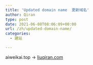 ```yaml
---
title: 'Updated domain name  更新域名'
author: Qiran
type: post
date: 2021-06-08T08:06:09+00:00
url: /zh/updated-domain-name/
categories:
  - 建站

---
```

aiweikai.top → [liuqiran.com][1]

 [1]: http://liuqiran.com
